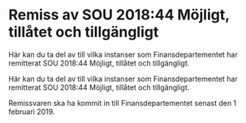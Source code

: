 # Remiss av SOU 2018:44 Möjligt, tillåtet och tillgängligt

Här kan du ta del av till vilka instanser som Finansdepartementet har remitterat SOU 2018:44 Möjligt, tillåtet och tillgängligt.

Här kan du ta del av till vilka instanser som Finansdepartementet har remitterat SOU 2018:44 Möjligt, tillåtet och tillgängligt.

Remissvaren ska ha kommit in till Finansdepartementet senast den
1 februari 2019.
